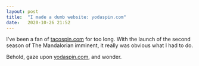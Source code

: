```yaml
---
layout: post
title:  "I made a dumb website: yodaspin.com"
date:   2020-10-26 21:52
---
```


I've been a fan of [tacospin.com](http://tacospin.com) for too long. With the launch of
the second season of The Mandalorian imminent, it really was obvious what I had
to do. 


Behold, gaze upon [yodaspin.com](http://yodaspin.com), and wonder.

